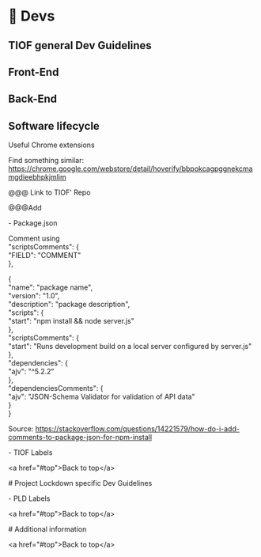 # 🚧 Devs

## TIOF general Dev Guidelines

## Front-End

## Back-End

## Software lifecycle

Useful Chrome extensions

Find something similar: https://chrome.google.com/webstore/detail/hoverify/bbpokcagpggnekcmamgdieebhpkjmljm

@@@ Link to TIOF' Repo

@@@Add

\- Package.json

Comment using \
"scriptsComments": {\
"FIELD": "COMMENT"\
},

{\
"name": "package name",\
"version": "1.0",\
"description": "package description",\
"scripts": {\
"start": "npm install && node server.js"\
},\
"scriptsComments": {\
"start": "Runs development build on a local server configured by server.js"\
},\
"dependencies": {\
"ajv": "^5.2.2"\
},\
"dependenciesComments": {\
"ajv": "JSON-Schema Validator for validation of API data"\
}\
}

Source: https://stackoverflow.com/questions/14221579/how-do-i-add-comments-to-package-json-for-npm-install

\- TIOF Labels

\<a href="#top">Back to top\</a>

\# Project Lockdown specific Dev Guidelines

\- PLD Labels

\<a href="#top">Back to top\</a>

\# Additional information

\<a href="#top">Back to top\</a>

